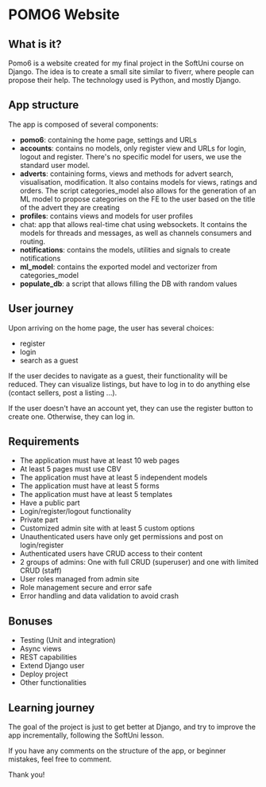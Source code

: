 # POMO6 Website 

## What is it? 
Pomo6 is a website created for my final project in the SoftUni course
on Django. The idea is to create a small site
similar to fiverr, where people can propose 
their help. 
The technology used is Python, and mostly
Django. 

## App structure 
The app is composed of several components: 
- **pomo6**: containing the home page, settings and URLs
- **accounts**: contains no models, only register view and URLs
for login, logout and register. 
There's no specific model for users, we use the standard 
user model.
- **adverts**: containing forms, views and methods 
for advert search, visualisation, modification. It also contains 
models for views, ratings and orders. The script categories_model
also allows for the generation of an ML model to propose categories
on the FE to the user based on the title of the advert they are creating
- **profiles**: contains views and models for user profiles
- chat: app that allows real-time chat using websockets. It contains
the models for threads and messages, as well as channels consumers 
and routing.
- **notifications**: contains the models, utilities and signals to create notifications
- **ml_model**: contains the exported model and vectorizer from categories_model
- **populate_db**: a script that allows filling the DB with random values

## User journey
Upon arriving on the home page, the user has several choices:
- register
- login
- search as a guest

If the user decides to navigate as a guest, their functionality will
be reduced. They can visualize listings, but have to log in to do anything 
else (contact sellers, post a listing ...).

If the user doesn't have an account yet, they can use the register button
to create one. Otherwise, they can log in.

## Requirements 
- The application must have at least 10 web pages 
- At least 5 pages must use CBV
- The application must have at least 5 independent models
- The application must have at least 5 forms 
- The application must have at least 5 templates 
- Have a public part 
- Login/register/logout functionality
- Private part 
- Customized admin site with at least 5 custom options
- Unauthenticated users have only get permissions and post on login/register
- Authenticated users have CRUD access to their content
- 2 groups of admins: One with full CRUD (superuser) and one with limited CRUD (staff)
- User roles managed from admin site 
- Role management secure and error safe 
- Error handling and data validation to avoid crash 

## Bonuses
- Testing (Unit and integration)
- Async views 
- REST capabilities 
- Extend Django user
- Deploy project 
- Other functionalities 

## Learning journey 
The goal of the project is just to get 
better at Django, and try to improve the 
app incrementally, following the SoftUni lesson.

If you have any comments on the structure
of the app, or beginner mistakes, feel free to comment.

Thank you!
